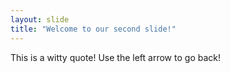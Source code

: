 ```yaml
---
layout: slide
title: "Welcome to our second slide!"
---
```

This is a witty quote!
Use the left arrow to go back!
